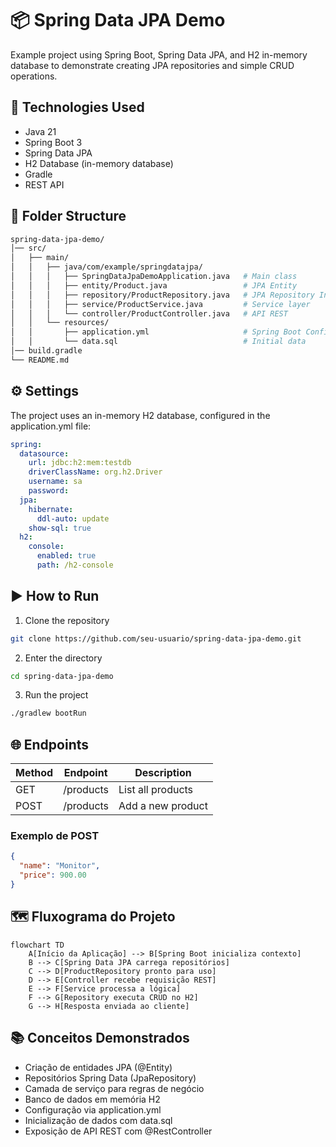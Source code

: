 # 📦 Spring Data JPA Demo

Example project using Spring Boot, Spring Data JPA, and H2 in-memory database to demonstrate creating JPA repositories and simple CRUD operations.

## 🚀 Technologies Used

- Java 21
- Spring Boot 3
- Spring Data JPA
- H2 Database (in-memory database)
- Gradle
- REST API

## 📂 Folder Structure

```bash
spring-data-jpa-demo/
│── src/
│   ├── main/
│   │   ├── java/com/example/springdatajpa/
│   │   │   ├── SpringDataJpaDemoApplication.java   # Main class
│   │   │   ├── entity/Product.java                 # JPA Entity
│   │   │   ├── repository/ProductRepository.java   # JPA Repository Interface
│   │   │   ├── service/ProductService.java         # Service layer
│   │   │   └── controller/ProductController.java   # API REST
│   │   └── resources/
│   │       ├── application.yml                     # Spring Boot Configuration
│   │       └── data.sql                            # Initial data
│── build.gradle
└── README.md
```

## ⚙️ Settings

The project uses an in-memory H2 database, configured in the application.yml file:

```yaml
spring:
  datasource:
    url: jdbc:h2:mem:testdb
    driverClassName: org.h2.Driver
    username: sa
    password:
  jpa:
    hibernate:
      ddl-auto: update
    show-sql: true
  h2:
    console:
      enabled: true
      path: /h2-console
```

## ▶️ How to Run

1. Clone the repository

```bash
git clone https://github.com/seu-usuario/spring-data-jpa-demo.git
```

2. Enter the directory

```bash
cd spring-data-jpa-demo
```

3. Run the project

```bash
./gradlew bootRun
```

## 🌐 Endpoints

| Method | Endpoint | Description |
|-------|----------|----------|
| GET |	/products |	List all products |
| POST |	/products |	Add a new product

### Exemplo de POST

```json
{
  "name": "Monitor",
  "price": 900.00
}
```

## 🗺 Fluxograma do Projeto

```mermaid
flowchart TD
    A[Início da Aplicação] --> B[Spring Boot inicializa contexto]
    B --> C[Spring Data JPA carrega repositórios]
    C --> D[ProductRepository pronto para uso]
    D --> E[Controller recebe requisição REST]
    E --> F[Service processa a lógica]
    F --> G[Repository executa CRUD no H2]
    G --> H[Resposta enviada ao cliente]
```

## 📚 Conceitos Demonstrados
- Criação de entidades JPA (@Entity)
- Repositórios Spring Data (JpaRepository)
- Camada de serviço para regras de negócio
- Banco de dados em memória H2
- Configuração via application.yml
- Inicialização de dados com data.sql
- Exposição de API REST com @RestController





